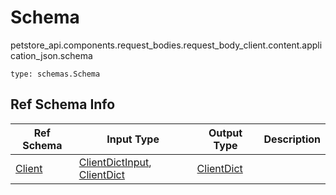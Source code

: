 # Schema
petstore_api.components.request_bodies.request_body_client.content.application_json.schema
```
type: schemas.Schema
```

## Ref Schema Info
Ref Schema | Input Type | Output Type | Description
---------- | ---------- | ----------- | ------------
[Client](client.md) | [ClientDictInput](#clientdictinput), [ClientDict](#clientdict) | [ClientDict](#clientdict) |
